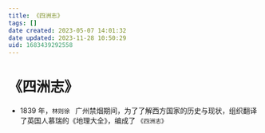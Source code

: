 ```yaml
---
title: 《四洲志》
tags: []
date created: 2023-05-07 14:01:32
date updated: 2023-11-28 10:50:29
uid: 1683439292558
---
```


# 《四洲志》

- 1839 年，`林则徐 ` 广州禁烟期间，为了了解西方国家的历史与现状，组织翻译了英国人慕瑞的《地理大全》，编成了 `《四洲志》`
